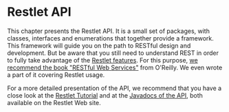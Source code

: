 Restlet API
===========

This chapter presents the Restlet API. It is a small set of packages,
with classes, interfaces and enumerations that together provide a
framework. This framework will guide you on the path to RESTful design
and development. But be aware that you still need to understand REST in
order to fully take advantage of the [Restlet
features](http://web.archive.org/web/20120104202333/http://www.restlet.org/about/features).
For this purpose, [we recommend the book "RESTful Web
Services"](http://web.archive.org/web/20120104202333/http://www.restlet.org/documentation/books)
from O'Reilly. We even wrote a part of it covering Restlet usage.

For a more detailed presentation of the API, we recommend that you have
a close look at the [Restlet
Tutorial](http://web.archive.org/web/20120104202333/http://www.restlet.org/documentation/1.1/tutorial)
and at the [Javadocs of the
API](http://web.archive.org/web/20120104202333/http://www.restlet.org/documentation/1.1/api/),
both available on the Restlet Web site.

